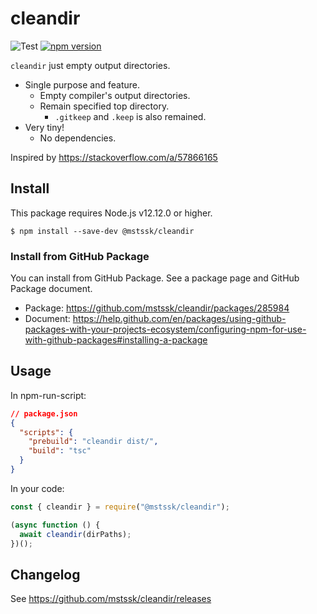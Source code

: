 # cleandir

![Test](https://github.com/mstssk/cleandir/workflows/Test/badge.svg)
[![npm version](https://badge.fury.io/js/cleandir.svg)](https://badge.fury.io/js/cleandir)

`cleandir` just empty output directories.

- Single purpose and feature.
  - Empty compiler's output directories.
  - Remain specified top directory.
    - `.gitkeep` and `.keep` is also remained.
- Very tiny!
  - No dependencies.

Inspired by https://stackoverflow.com/a/57866165

## Install

This package requires Node.js v12.12.0 or higher.

```
$ npm install --save-dev @mstssk/cleandir
```

### Install from GitHub Package

You can install from GitHub Package.
See a package page and GitHub Package document.

- Package: https://github.com/mstssk/cleandir/packages/285984
- Document: https://help.github.com/en/packages/using-github-packages-with-your-projects-ecosystem/configuring-npm-for-use-with-github-packages#installing-a-package

## Usage

In npm-run-script:

```json
// package.json
{
  "scripts": {
    "prebuild": "cleandir dist/",
    "build": "tsc"
  }
}
```

In your code:

```js
const { cleandir } = require("@mstssk/cleandir");

(async function () {
  await cleandir(dirPaths);
})();
```

## Changelog

See https://github.com/mstssk/cleandir/releases
